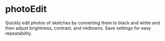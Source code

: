 # photoEdit
Quickly edit photos of sketches by converting them to black and white and then adjust brightness, contrast, and midtowns. Save settings for easy repeatability.
